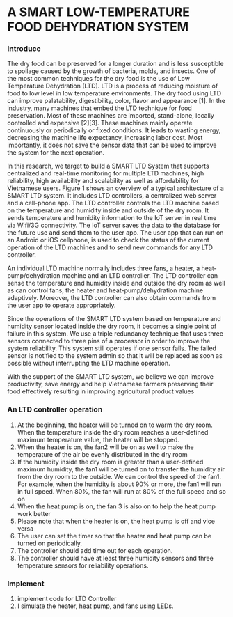 <h1>A SMART LOW-TEMPERATURE FOOD DEHYDRATION SYSTEM</h1>
<h3>Introduce</h3>
<p>The dry food can be preserved for a longer duration and is less susceptible to spoilage caused by the growth of
bacteria, molds, and insects. One of the most common techniques for the dry food is the use of Low Temperature
Dehydration (LTD). LTD is a process of reducing moisture of food to low level in low temperature environments. The
dry food using LTD can improve palatability, digestibility, color, flavor and appearance [1]. In the industry, many
machines that embed the LTD technique for food preservation. Most of these machines are imported, stand-alone,
locally controlled and expensive [2][3]. These machines mainly operate continuously or periodically or fixed
conditions. It leads to wasting energy, decreasing the machine life expectancy, increasing labor cost. Most importantly,
it does not save the sensor data that can be used to improve the system for the next operation. </p>
<p>In this research, we target to build a SMART LTD System that supports centralized and real-time monitoring for
multiple LTD machines, high reliability, high availability and scalability as well as affordability for Vietnamese users.
Figure 1 shows an overview of a typical architecture of a SMART LTD system. It includes LTD controllers, a centralized
web server and a cell-phone app. The LTD controller controls the LTD machine based on the temperature and humidity
inside and outside of the dry room. It sends temperature and humidity information to the IoT server in real time via
Wifi/3G connectivity. The IoT server saves the data to the database for the future use and send them to the user app.
The user app that can run on an Android or iOS cellphone, is used to check the status of the current operation of the
LTD machines and to send new commands for any LTD controller.
</p>
<p>An individual LTD machine normally includes three fans, a heater, a heat-pump/dehydration machine and an LTD
controller. The LTD controller can sense the temperature and humidity inside and outside the dry room as well as can
control fans, the heater and heat-pump/dehydration machine adaptively. Moreover, the LTD controller can also
obtain commands from the user app to operate appropriately.
</p>
<p>Since the operations of the SMART LTD system based on temperature and humidity sensor located inside the dry
room, it becomes a single point of failure in this system. We use a triple redundancy technique that uses three sensors
connected to three pins of a processor in order to improve the system reliability. This system still operates if one
sensor fails. The failed sensor is notified to the system admin so that it will be replaced as soon as possible without
interrupting the LTD machine operation.</p>
<p>With the support of the SMART LTD system, we believe we can improve productivity, save energy and help Vietnamese
farmers preserving their food effectively resulting in improving agricultural product values</p>
<h3>An LTD controller operation</h3>
<ol>
<li>At the beginning, the heater will be turned on to warm the dry room. When the temperature inside the dry
room reaches a user-defined maximum temperature value, the heater will be stopped.</li>
<li>When the heater is on, the fan2 will be on as well to make the temperature of the air be evenly distributed
in the dry room</li>
<li> If the humidity inside the dry room is greater than a user-defined maximum humidity, the fan1 will be
turned on to transfer the humidity air from the dry room to the outside. We can control the speed of the
fan1. For example, when the humidity is about 90% or more, the fan1 will run in full speed. When 80%, the
fan will run at 80% of the full speed and so on</li>
<li>When the heat pump is on, the fan 3 is also on to help the heat pump work better</li>
<li>Please note that when the heater is on, the heat pump is off and vice versa</li>
<li>The user can set the timer so that the heater and heat pump can be turned on periodically. </li>
<li>The controller should add time out for each operation.
</li>
<li>The controller should have at least three humidity sensors and three temperature sensors for reliability
operations.</li>
</ol>
<h3>Implement</h3>
<ol>
<li>implement code for LTD Controller
</li>
<li>I simulate the heater, heat pump, and fans using LEDs.</li>
</ol>
